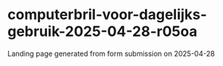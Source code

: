 # computerbril-voor-dagelijks-gebruik-2025-04-28-r05oa
Landing page generated from form submission on 2025-04-28
